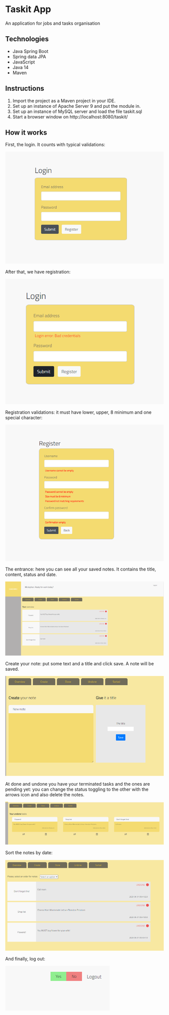 # Taskit App

An application for jobs and tasks organisation

## Technologies

* Java Spring Boot
* Spring data JPA
* JavaScript
* Java 14
* Maven

## Instructions

1. Import the project as a Maven project in your IDE.
2. Set up an instance of Apache Server 9 and put the module in.
3. Set up an instance of MySQL server and load the file taskit.sql
4. Start a browser window on http://localhost:8080/taskit/

## How it works

First, the login. It counts with typical validations:

![1](https://github.com/ivanmirandastavenuiter/taskit-spring-boot-app/blob/master/pics/1.png)

After that, we have registration:

![2](https://github.com/ivanmirandastavenuiter/taskit-spring-boot-app/blob/master/pics/2.png)

Registration validations: it must have lower, upper, 8 minimum and one special character: 

![4](https://github.com/ivanmirandastavenuiter/taskit-spring-boot-app/blob/master/pics/4.png)

The entrance: here you can see all your saved notes. It contains the title, content, status and date.

![5](https://github.com/ivanmirandastavenuiter/taskit-spring-boot-app/blob/master/pics/5.png)

Create your note: put some text and a title and click save. A note will be saved.

![6](https://github.com/ivanmirandastavenuiter/taskit-spring-boot-app/blob/master/pics/6.png)

At done and undone you have your terminated tasks and the ones are pending yet: you can change the status toggling to the other with the arrows icon and also delete the notes.

![7](https://github.com/ivanmirandastavenuiter/taskit-spring-boot-app/blob/master/pics/7.png)

Sort the notes by date:

![8](https://github.com/ivanmirandastavenuiter/taskit-spring-boot-app/blob/master/pics/8.png)

And finally, log out:

![9](https://github.com/ivanmirandastavenuiter/taskit-spring-boot-app/blob/master/pics/9.png)








